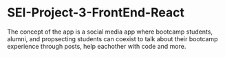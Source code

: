 # SEI-Project-3-FrontEnd-React
The concept of the app is a social media app where bootcamp students, alumni, and propsecting students can coexist to talk about their bootcamp experience through posts, help eachother with code and more. 
